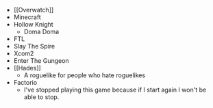  - [[Overwatch]]
 - Minecraft
 - Hollow Knight
   - Doma Doma
 - FTL
 - Slay The Spire
 - Xcom2
 - Enter The Gungeon
 - [[Hades]]
   - A roguelike for people who hate roguelikes
 - Factorio
   - I've stopped playing this game because if I start again I won't be able to stop.
